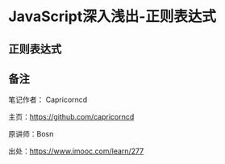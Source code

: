 # JavaScript深入浅出-正则表达式

## 正则表达式

## 备注

笔记作者： Capricorncd

主页：https://github.com/capricorncd

原讲师：Bosn

出处：https://www.imooc.com/learn/277
